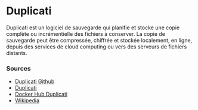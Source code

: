# Duplicati 

Duplicati est un logiciel de sauvegarde qui planifie et stocke une copie complète ou incrémentielle des fichiers à conserver. La copie de sauvegarde peut être compressée, chiffrée et stockée localement, en ligne, depuis des services de cloud computing ou vers des serveurs de fichiers distants.

### Sources
- [Duplicati Github](https://github.com/duplicati/duplicati)
- [Duplicati](https://www.duplicati.com/)
- [Docker Hub Duplicati](https://hub.docker.com/r/linuxserver/duplicati)
- [Wikipedia](https://fr.wikipedia.org/wiki/Duplicati)